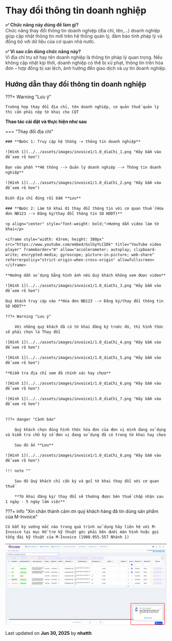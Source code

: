# **Thay đổi thông tin doanh nghiệp**

<div style="font-size:14px; color:#333;">
  <p><strong>✅ Chức năng này dùng để làm gì?</strong><br>
  Chức năng thay đổi thông tin doanh nghiệp (địa chỉ, tên,...) doanh nghiệp giúp cập nhật thông tin mới trên hệ thống quản lý, đảm bảo tính pháp lý và đồng bộ với dữ liệu của cơ quan nhà nước.</p>

  <p><strong>✅ Vì sao cần dùng chức năng này?</strong><br>
  Vì địa chỉ trụ sở hay tên doanh nghiệp là thông tin pháp lý quan trọng. Nếu không cập nhật kịp thời, doanh nghiệp có thể bị xử phạt, thông tin trên hóa đơn – hợp đồng bị sai lệch, ảnh hưởng đến giao dịch và uy tín doanh nghiệp.</p>
</div>

## **Hướng dẫn thay đổi thông tin doanh nghiệp**

???+ Warning "Lưu ý"

    Trường hợp thay đổi địa chỉ, tên doanh nghiệp, cơ quản thuế quản lý thì cần phải nộp tờ khai cho CQT

**Thao tác cài đặt và thực hiện như sau**

=== "Thay đổi địa chỉ"

    ### **Bước 1: Truy cập hệ thống -> thông tin doanh nghiệp**

    ![Hình 1](../../assets/images/invoice1/1.0_diaChi_1.png "Hãy bấm vào để xem rõ hơn")

    Bạn vào phần **Hệ thông --> Quản lý doanh nghiệp --> Thông tin doanh nghiệp**

    ![Hình 1](../../assets/images/invoice1/1.0_diaChi_2.png "Hãy bấm vào để xem rõ hơn")

    Điền địa chỉ đúng rồi bấm **Lưu**

    ### **Bước 2: Làm tờ khai 01 thay đổi thông tin với cơ quan thuế (Hóa đơn NĐ123 --> Đăng ký/thay đổi thông tin SD HDDT)**

    <p align="center" style="font-weight: bold;">Hướng dẫn video làm tờ khai</p>

    <iframe style="width: 43rem; height: 380px" src="https://www.youtube.com/embed/GslGyYLCIDk" title="YouTube video player" frameborder="0" allow="accelerometer; autoplay; clipboard-write; encrypted-media; gyroscope; picture-in-picture; web-share" referrerpolicy="strict-origin-when-cross-origin" allowfullscreen></iframe>

    **Hướng dẫn sử dụng bằng hình ảnh nếu Quý khách không xem được video**

    ![Hình 1](../../assets/images/invoice1/1.0_diaChi_3.png "Hãy bấm vào để xem rõ hơn")

    Quý khách truy cập vào **Hóa đơn NĐ123 --> Đăng ký/thay đổi thông tin SD HDDT**

    ???+ Warning "Lưu ý"

        Với những quý khách đã có tờ khai đăng ký trước đó, thì hình thức sẽ phải chọn là Thay đổi

    ![Hình 1](../../assets/images/invoice1/1.0_diaChi_4.png "Hãy bấm vào để xem rõ hơn")

    ![Hình 1](../../assets/images/invoice1/1.0_diaChi_5.png "Hãy bấm vào để xem rõ hơn")

    **Kiểm tra địa chỉ xem đã chính xác hay chưa**

    ![Hình 1](../../assets/images/invoice1/1.0_diaChi_6.png "Hãy bấm vào để xem rõ hơn")

    ![Hình 1](../../assets/images/invoice1/1.0_diaChi_7.png "Hãy bấm vào để xem rõ hơn")


    ???+ danger "Cảnh báo"

        Quý khách chọn đúng hình thức hóa đơn của đơn vị mình đang sử dụng và kiểm tra chữ ký số đơn vị đang sử dụng đã có trong tờ khai hay chưa

        Sau đó ấn **Lưu**

    ![Hình 1](../../assets/images/invoice1/1.0_diaChi_8.png "Hãy bấm vào để xem rõ hơn")

    !!! note ""

        Sau đó Quý khách chỉ cần ký và gửi tờ khai thay đổi với cơ quan thuế

        **Tờ khai đăng ký/ thay đổi sẽ thường được bên thuế chấp nhận sau 1 ngày - 5 ngày làm việc**

???+ info "Xin chân thành cảm ơn quý khách hàng đã tin dùng sản phẩm của M-Invoice"

    Có bất kỳ vướng mắc nào trong quá trình sử dụng hãy liên hệ với M-Invoice tại mục Hỗ trợ kỹ thuật góc phải bên dưới màn hình hoặc gọi tổng đài kỹ thuật của M-Invoice (1900.955.557 Nhánh 1)

![Hình 7](../../assets/images/invoice2/hotro.png "Hãy bấm vào để xem rõ hơn")

<div class="last-updated">Last updated on <strong>Jun 30, 2025</strong> by <strong>nhatth</strong></div>
